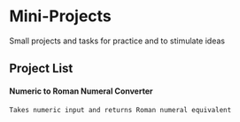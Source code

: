 # Mini-Projects
Small projects and tasks for practice and to stimulate ideas

## Project List
 #### Numeric to Roman Numeral Converter
    Takes numeric input and returns Roman numeral equivalent
